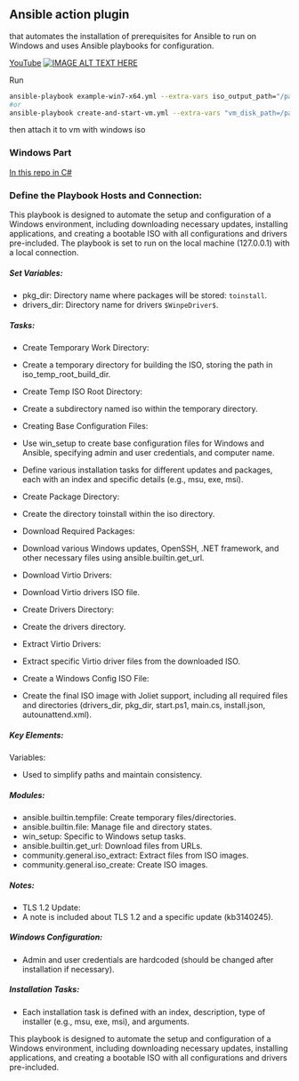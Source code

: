 ## Ansible action plugin
that automates the installation of prerequisites for Ansible to run on Windows and uses Ansible playbooks for configuration.</br>

[YouTube](https://www.youtube.com/watch?v=CyjWnvdco3U&t=3492s)
[![IMAGE ALT TEXT HERE](https://raw.githubusercontent.com/antnn/win-setup-action-ansible/main/docs/1.jpg)](https://www.youtube.com/watch?v=CyjWnvdco3U&t=3492s)

Run </br>
```bash
ansible-playbook example-win7-x64.yml --extra-vars iso_output_path="/path/to/output_config.iso"
#or
ansible-playbook create-and-start-vm.yml --extra-vars "vm_disk_path=/path/to/vm.qcow2 vm_name=win7-x64 vm_disk_size=50 vm_os_variant=win7 os_iso_path=/path/to/win7.iso vm_ram=4096 vm_config_iso_path=/path/to/output_config.iso vm_xml_path=/path/to/vm.xml debug_vm_install=true"
```
then attach it to vm with windows iso

### Windows Part
[In this repo in C#](https://github.com/aantnn/win-setup-action-ansible/blob/main/action_plugins/templates/main.cs)

### Define the Playbook Hosts and Connection:
This playbook is designed to automate the setup and configuration of a Windows environment, including downloading necessary updates, installing applications, and creating a bootable ISO with all configurations and drivers pre-included.
The playbook is set to run on the local machine (127.0.0.1) with a local connection.</br>
 ##### Set Variables:</br>
 - pkg_dir: Directory name where packages will be stored: `toinstall`.</br>
 - drivers_dir: Directory name for drivers `$WinpeDriver$`.</br>
 
##### Tasks:</br>
- Create Temporary Work Directory:

- Create a temporary directory for building the ISO, storing the path in iso_temp_root_build_dir.</br>
- Create Temp ISO Root Directory:</br>
- Create a subdirectory named iso within the temporary directory.</br>
- Creating Base Configuration Files:</br>
-  Use win_setup to create base configuration files for Windows and Ansible, specifying admin and user credentials, and computer name.</br>
- Define various installation tasks for different updates and packages, each with an index and specific details (e.g., msu, exe, msi).</br>
- Create Package Directory:</br>
-   Create the directory toinstall within the iso directory.</br>
- Download Required Packages:</br>
- Download various Windows updates, OpenSSH, .NET framework, and other necessary files using ansible.builtin.get_url.</br>
- Download Virtio Drivers:</br>
- Download Virtio drivers ISO file.</br>
- Create Drivers Directory:</br>
- Create the drivers directory.</br>
- Extract Virtio Drivers:</br>
- Extract specific Virtio driver files from the downloaded ISO.</br>
- Create a Windows Config ISO File:</br>
- Create the final ISO image with Joliet support, including all required files and directories (drivers_dir, pkg_dir, start.ps1, main.cs, install.json, autounattend.xml). </br>


##### Key Elements:</br>
Variables:
- Used to simplify paths and maintain consistency.</br>
##### Modules:</br>
- ansible.builtin.tempfile: Create temporary files/directories.</br>
- ansible.builtin.file: Manage file and directory states.</br>
- win_setup: Specific to Windows setup tasks.</br>
- ansible.builtin.get_url: Download files from URLs.</br>
- community.general.iso_extract: Extract files from ISO images.</br>
- community.general.iso_create: Create ISO images.</br>


##### Notes:
- TLS 1.2 Update: </br>
- A note is included about TLS 1.2 and a specific update (kb3140245).</br>
##### Windows Configuration:</br>
- Admin and user credentials are hardcoded (should be changed after installation if necessary).</br>
##### Installation Tasks:
- Each installation task is defined with an index, description, type of installer (e.g., msu, exe, msi), and arguments.</br>

This playbook is designed to automate the setup and configuration of a Windows environment, including downloading necessary updates, installing applications, and creating a bootable ISO with all configurations and drivers pre-included.
